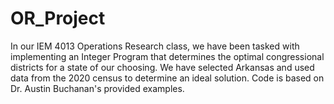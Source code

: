 # OR_Project
In our IEM 4013 Operations Research class, we have been tasked with implementing an Integer Program that determines the optimal congressional districts for a state of our choosing.  We have selected Arkansas and used data from the 2020 census to determine an ideal solution.  Code is based on Dr. Austin Buchanan's provided examples.
